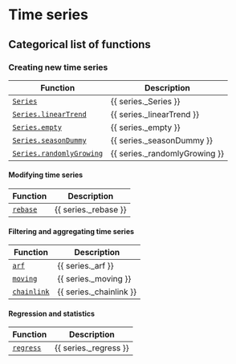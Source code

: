 # Time series

## Categorical list of functions

### Creating new time series

Function | Description
---|---
[`Series`](Series.md) | {{ series._Series }} 
[`Series.linearTrend`](linearTrend.md) | {{ series._linearTrend }} 
[`Series.empty`](empty.md) | {{ series._empty }} 
[`Series.seasonDummy`](seasonDummy.md) | {{ series._seasonDummy }} 
[`Series.randomlyGrowing`](randomlyGrowing.md) | {{ series._randomlyGrowing }} 


#### Modifying time series

Function | Description
---|---
[`rebase`](rebase.md) | {{ series._rebase }} 


#### Filtering and aggregating time series

Function | Description 
---|---
[`arf`](arf.md) | {{ series._arf }} 
[`moving`](moving.md) | {{ series._moving }} 
[`chainlink`](chainlink.md) | {{ series._chainlink }}


#### Regression and statistics

Function | Description 
---|---
[`regress`](regress.md) | {{ series._regress }} 

